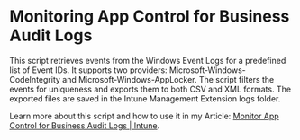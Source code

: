 # Monitoring App Control for Business Audit Logs

This script retrieves events from the Windows Event Logs for a predefined list of Event IDs. 
It supports two providers: Microsoft-Windows-CodeIntegrity and Microsoft-Windows-AppLocker. 
The script filters the events for uniqueness and exports them to both CSV and XML formats. 
The exported files are saved in the Intune Management Extension logs folder.

Learn more about this script and how to use it in my Article: [Monitor App Control for Business Audit Logs | Intune](https://michaelsendpoint.com/intune/monitor_appcontrol.html).
